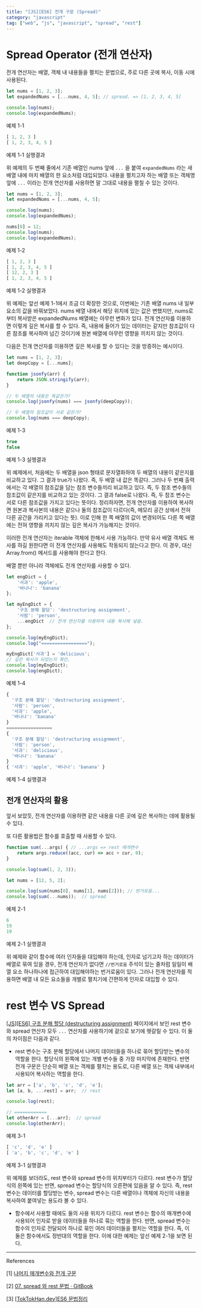 ```yaml
---
title: "[JS][ES6] 전개 구문 (Spread)"
category: "javascript"
tag: ["web", "js", "javascript", "spread", "rest"]
---
```


# Spread Operator (전개 연산자)

전개 연산자는 배열, 객체 내 내용들을 펼치는 문법으로, 주로 다른 곳에 복사, 이동 시에 사용된다. 

```jsx
let nums = [1, 2, 3];
let expandedNums = [...nums, 4, 5]; // spread. => [1, 2, 3, 4, 5]

console.log(nums);
console.log(expandedNums);
```

예제 1-1

```jsx
[ 1, 2, 3 ]
[ 1, 2, 3, 4, 5 ]
```

예제 1-1 실행결과

위 예제의 두 번째 줄에서 기존 배열인 nums 앞에 `...` 을 붙여 `expandedNums` 라는 새 배열 내에 마치 배열의 한 요소처럼 대입되었다. 내용을 펼치고자 하는 배열 또는 객체명 앞에 `...` 이라는 전개 연산자를 사용하면 말 그대로 내용을 펼칠 수 있는 것이다. 

```jsx
let nums = [1, 2, 3];
let expandedNums = [...nums, 4, 5];

console.log(nums);
console.log(expandedNums);

nums[0] = 12;
console.log(nums);
console.log(expandedNums);
```

예제 1-2

```jsx
[ 1, 2, 3 ]
[ 1, 2, 3, 4, 5 ]
[ 12, 2, 3 ]
[ 1, 2, 3, 4, 5 ]
```

예제 1-2 실행결과

위 예제는 앞선 예제 1-1에서 조금 더 확장한 것으로, 이번에는 기존 배열 nums 내 일부 요소의 값을 바꿔보았다. nums 배열 내에서 해당 위치에 있는 값은 변했지만, nums로부터 복사받은 expandedNums 배열에는 아무런 변화가 있다. 전개 연산자를 이용하면 이렇게 깊은 복사를 할 수 있다. 즉, 내용에 들어가 있는 데이터는 같지만 참조값이 다른 참조를 복사하여 넘긴 것이기에 원본 배열에 아무런 영향을 끼치지 않는 것이다. 

다음은 전개 연산자를 이용하면 깊은 복사를 할 수 있다는 것을 방증하는 예시이다. 

```jsx
let nums = [1, 2, 3];
let deepCopy = [...nums];

function jsonfy(arr) {
    return JSON.stringify(arr);
}

// 두 배열의 내용은 똑같은가?
console.log(jsonfy(nums) === jsonfy(deepCopy));

// 두 배열의 참조값이 서로 같은가?
console.log(nums === deepCopy);
```

예제 1-3

```jsx
true
false
```

예제 1-3 실행결과

위 예제에서, 처음에는 두 배열을 json 형태로 문자열화하여 두 배열의 내용이 같은지를 비교하고 있다. 그 결과 true가 나왔다. 즉, 두 배열 내 값은 똑같다. 그러나 두 번째 출력에서는 각 배열의 참조값을 담는 참조 변수들끼리 비교하고 있다. 즉, 두 참조 변수들의 참조값이 같은지를 비교하고 있는 것이다. 그 결과 false로 나왔다. 즉, 두 참조 변수는 서로 다른 참조값을 가지고 있다는 뜻이다. 정리하자면, 전개 연산자를 이용하여 복사하면 원본과 복사본의 내용은 같으나 둘의 참조값이 다르다(즉, 메모리 공간 상에서 전혀 다른 공간을 가리키고 있다는 뜻). 이로 인해 한 쪽 배열의 값이 변경되어도 다른 쪽 배열에는 전혀 영향을 끼치지 않는 깊은 복사가 가능해지는 것이다. 

이러한 전개 연산자는 iterable 객체에 한해서 사용 가능하다. 만약 유사 배열 객체도 복사를 하길 원한다면 이 전개 연산자를 사용해도 작동되지 않는다고 한다. 이 경우, 대신 Array.from() 메서드를 사용해야 한다고 한다. 

배열 뿐만 아니라 객체에도 전개 연산자를 사용할 수 있다. 

```jsx
let engDict = {
    '사과': 'apple',
    '바나나': 'banana'
};

let myEngDict = {
    '구조 분해 할당': 'destructuring assignment',
    '사람': 'person',
    ...engDict  // 전개 연산자를 이용하여 내용 복사해 넣음.
};

console.log(myEngDict);
console.log("=================");

myEngDict['사과'] = 'delicious';
// 깊은 복사가 되었는지 확인.
console.log(myEngDict);
console.log(engDict);
```

예제 1-4

```jsx
{
  '구조 분해 할당': 'destructuring assignment',
  '사람': 'person',
  '사과': 'apple',
  '바나나': 'banana'
}
=================
{
  '구조 분해 할당': 'destructuring assignment',
  '사람': 'person',
  '사과': 'delicious',
  '바나나': 'banana'
}
{ '사과': 'apple', '바나나': 'banana' }
```

예제 1-4 실행결과

## 전개 연산자의 활용

앞서 보았듯, 전개 연산자를 이용하면 같은 내용을 다른 곳에 깊은 복사하는 데에 활용될 수 있다. 

또 다른 활용법은 함수를 호출할 때 사용할 수 있다. 

```jsx
function sum(...args) { // ...args => rest 매개변수
    return args.reduce((acc, cur) => acc + cur, 0);
}

console.log(sum(1, 2, 3));

let nums = [12, 5, 2];

console.log(sum(nums[0], nums[1], nums[2])); // 번거로움...
console.log(sum(...nums));  // spread
```

예제 2-1

```jsx
6
19
19
```

예제 2-1 실행결과

위 예제와 같이 함수에 여러 인자들을 대입해야 하는데, 인자로 넘기고자 하는 데이터가 배열로 묶여 있을 경우, 전개 연산자가 없다면 `//번거로움` 주석이 있는 줄처럼 일일이 배열 요소 하나하나에 접근하여 대입해야하는 번거로움이 있다. 그러나 전개 연산자를 적용하면 배열 내 모든 요소들을 개별로 펼치기에 간편하게 인자로 대입할 수 있다. 

# rest 변수 VS Spread

[[JS][ES6] 구조 분해 할당 (destructuring assignment)](/javascript/js-es6-destructuring-assignment/) 페이지에서 보인 rest 변수와 spread 연산자 모두 `...` 연산자를 사용하기에 겉으로 보기에 헷갈릴 수 있다. 이 둘의 차이점은 다음과 같다. 

- rest 변수는 구조 분해 할당에서 나머지 데이터들을 하나로 묶어 할당받는 변수의 역할을 한다. 할당식의 왼쪽에 있는 개별 변수들 중 가장 마지막에 존재한다. 반면 전개 구문은 단순히 배열 또는 객체를 펼치는 용도로, 다른 배열 또는 객체 내부에서 사용되어 복사하는 역할을 한다.

```jsx
let arr = ['a', 'b', 'c', 'd', 'e'];
let [a, b, ...rest] = arr;  // rest

console.log(rest);

// ============
let otherArr = [...arr];  // spread
console.log(otherArr);
```

예제 3-1

```jsx
[ 'c', 'd', 'e' ]
[ 'a', 'b', 'c', 'd', 'e' ]
```

예제 3-1 실행결과

위 예제를 보더라도, rest 변수와 spread 변수의 위치부터가 다르다. rest 변수가 할당식의 왼쪽에 있는 반면, spread 변수는 할당식의 오른편에 있음을 알 수 있다. 즉, rest 변수는 데이터를 할당받는 변수, spread 변수는 다른 배열이나 객체에 자신의 내용을 복사하여 붙여넣는 용도라 볼 수 있다. 

- 함수에서 사용할 때에도 둘의 사용 위치가 다르다. rest 변수는 함수의 매개변수에 사용되어 인자로 받을 데이터들을 하나로 묶는 역할을 한다. 반면, spread 변수는 함수의 인자로 전달되어 하나로 묶인 여러 데이터들을 펼치는 역할을 한다. 즉, 이 둘은 함수에서도 정반대의 역할을 한다. 이에 대한 예제는 앞선 예제 2-1을 보면 된다.

---

References

[1] [나머지 매개변수와 전개 구문](https://ko.javascript.info/rest-parameters-spread)

[2] [07. spread 와 rest 문법 · GitBook](https://learnjs.vlpt.us/useful/07-spread-and-rest.html)

[3] [[TokTokHan.dev]ES6 문법정리](https://tech.toktokhan.dev/2021/08/22/es6/)